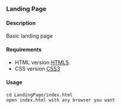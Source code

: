 ### Landing Page
#### Description
Basic landing page
#### Requirements
- HTML version [HTML5](https://tr.wikipedia.org/wiki/HTML5).
- CSS version [CSS3](https://en.wikipedia.org/wiki/CSS)
#### Usage
```
cd LandingPage/index.html
open index.html with any browser you want
```
